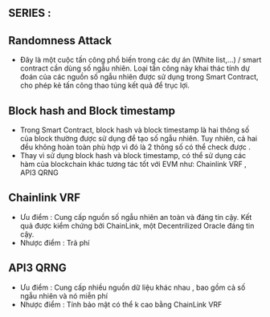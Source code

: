 ## SERIES : 
## Randomness Attack

- Đây là một cuộc tấn công phổ biến trong các dự án (White list,...) / smart contract cần dùng số ngẫu nhiên. Loại tấn công này khai thác tính dự đoán của các nguồn số ngẫu nhiên được sử dụng trong Smart Contract, cho phép kẻ tấn công thao túng kết quả để trục lợi.

## Block hash and Block timestamp

- Trong Smart Contract, block hash và block timestamp là hai thông số của block thường được sử dụng để tạo số ngẫu nhiên. Tuy nhiên, cả hai đều không hoàn toàn phù hợp vì đó là 2 thông số có thể check được .
- Thay vì sử dụng block hash và block timestamp, có thể sử dụng các hàm của blockchain khác tương tác tốt với EVM như: Chainlink VRF , API3 QRNG

## Chainlink VRF

- Ưu điểm :
  Cung cấp nguồn số ngẫu nhiên an toàn và đáng tin cậy.
  Kết quả được kiểm chứng bởi ChainLink, một Decentrilized Oracle đáng tin cậy.
- Nhược điểm :
  Trả phí

## API3 QRNG

- Ưu điểm :
  Cung cấp nhiều nguồn dữ liệu khác nhau , bao gồm cả số ngẫu nhiên và nó miễn phí
- Nhược điểm :
  Tính bảo mật có thể k cao bằng ChainLink VRF
